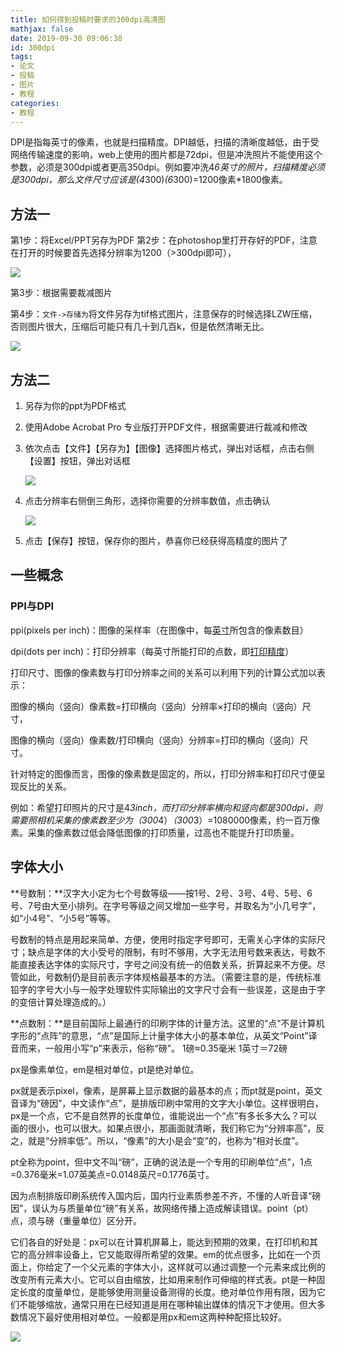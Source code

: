 ```yaml
---
title: 如何得到投稿时要求的300dpi高清图
mathjax: false
date: 2019-09-30 09:06:38
id: 300dpi
tags:
- 论文
- 投稿
- 图片
- 教程
categories:
- 教程
---
```


DPI是指每英寸的像素，也就是扫描精度。DPI越低，扫描的清晰度越低，由于受网络传输速度的影响，web上使用的图片都是72dpi，但是冲洗照片不能使用这个参数，必须是300dpi或者更高350dpi。例如要冲洗4*6英寸的照片，扫描精度必须是300dpi，那么文件尺寸应该是(4*300)*(6*300)=1200像素*1800像素。

<!---more--->

## 方法一

第1步：将Excel/PPT另存为PDF
第2步：在photoshop里打开存好的PDF，注意在打开的时候要首先选择分辨率为1200（>300dpi即可），

![](https://zymin-1255632454.cos.ap-shanghai.myqcloud.com/0newblog/1569806000311.png)

第3步：根据需要裁减图片

第4步：`文件->存储为`将文件另存为tif格式图片，注意保存的时候选择LZW压缩，否则图片很大，压缩后可能只有几十到几百k，但是依然清晰无比。

![](https://zymin-1255632454.cos.ap-shanghai.myqcloud.com/0newblog/1569806100117.png)



## 方法二

1. 另存为你的ppt为PDF格式

2. 使用Adobe Acrobat  Pro 专业版打开PDF文件，根据需要进行裁减和修改

3. 依次点击【文件】【另存为】【图像】选择图片格式，弹出对话框，点击右侧【设置】按钮，弹出对话框

   ![](https://zymin-1255632454.cos.ap-shanghai.myqcloud.com/0newblog/2018081509240096.png)

4. 点击分辨率右侧倒三角形，选择你需要的分辨率数值，点击确认

   ![](https://zymin-1255632454.cos.ap-shanghai.myqcloud.com/0newblog/1569810586266.png)

5. 点击【保存】按钮，保存你的图片，恭喜你已经获得高精度的图片了

## 一些概念

### PPI与DPI

ppi(pixels per inch)：图像的采样率（在图像中，每[英寸](https://baike.baidu.com/item/英寸)所包含的像素数目）

dpi(dots per inch)：打印分辨率（每英寸所能打印的点数，即[打印精度](https://baike.baidu.com/item/打印精度)）

打印尺寸、图像的像素数与打印分辨率之间的关系可以利用下列的计算公式加以表示：

图像的横向（竖向）像素数=打印横向（竖向）分辨率×打印的横向（竖向）尺寸，

图像的横向（竖向）像素数/打印横向（竖向）分辨率=打印的横向（竖向）尺寸。

针对特定的图像而言，图像的像素数是固定的，所以，打印分辨率和打印尺寸便呈现反比的关系。

例如：希望打印照片的尺寸是4*3inch，而打印分辨率横向和竖向都是300dpi，则需要照相机采集的像素数至少为（300*4）*（300*3）=1080000像素，约一百万像素。采集的像素数过低会降低图像的打印质量，过高也不能提升打印质量。

## 字体大小

**号数制：**汉字大小定为七个号数等级——按1号、2号、3号、4号、5号、6号、7号由大至小排列。在字号等级之间又增加一些字号，并取名为“小几号字”，如“小4号”、“小5号”等等。 

号数制的特点是用起来简单、方便，使用时指定字号即可，无需关心字体的实际尺寸；缺点是字体的大小受号的限制，有时不够用，大字无法用号数来表达，号数不能直接表达字体的实际尺寸，字号之间没有统一的倍数关系，折算起来不方便。尽管如此，号数制仍是目前表示字体规格最基本的方法。（需要注意的是，传统标准铅字的字号大小与一般字处理软件实际输出的文字尺寸会有一些误差，这是由于字的变倍计算处理造成的。） 

**点数制：**是目前国际上最通行的印刷字体的计量方法。这里的“点”不是计算机字形的“点阵”的意思，“点”是国际上计量字体大小的基本单位，从英文“Point”译音而来，一般用小写“p”来表示，俗称“磅”。 1磅≈0.35毫米 1英寸＝72磅 

px是像素单位，em是相对单位，pt是绝对单位。

px就是表示pixel，像素，是屏幕上显示数据的最基本的点；而pt就是point，英文音译为“磅因”，中文读作“点”，是排版印刷中常用的文字大小单位。这样很明白，px是一个点，它不是自然界的长度单位，谁能说出一个“点”有多长多大么？可以画的很小，也可以很大。如果点很小，那画面就清晰，我们称它为“分辨率高”，反之，就是“分辨率低”。所以，“像素”的大小是会“变”的，也称为“相对长度”。

pt全称为point，但中文不叫“磅”，正确的说法是一个专用的印刷单位“点”，1点=0.376毫米=1.07英美点=0.0148英尺=0.1776英寸。

因为点制排版印刷系统传入国内后，国内行业素质参差不齐，不懂的人听音译“磅因”，误认为与质量单位“磅”有关系，故网络传播上造成解读错误。point（pt）点，须与磅（重量单位）区分开。

它们各自的好处是：px可以在计算机屏幕上，能达到预期的效果，在打印机和其它的高分辨率设备上，它又能取得所希望的效果。em的优点很多，比如在一个页面上，你给定了一个父元素的字体大小，这样就可以通过调整一个元素来成比例的改变所有元素大小。它可以自由缩放，比如用来制作可伸缩的样式表。pt是一种固定长度的度量单位，是能够使用测量设备测得的长度。绝对单位作用有限，因为它们不能够缩放，通常只用在已经知道是用在哪种输出媒体的情况下才使用。但大多数情况下最好使用相对单位。一般都是用px和em这两种种配搭比较好。



![](https://zymin-1255632454.cos.ap-shanghai.myqcloud.com/0newblog/zihao.jpg)